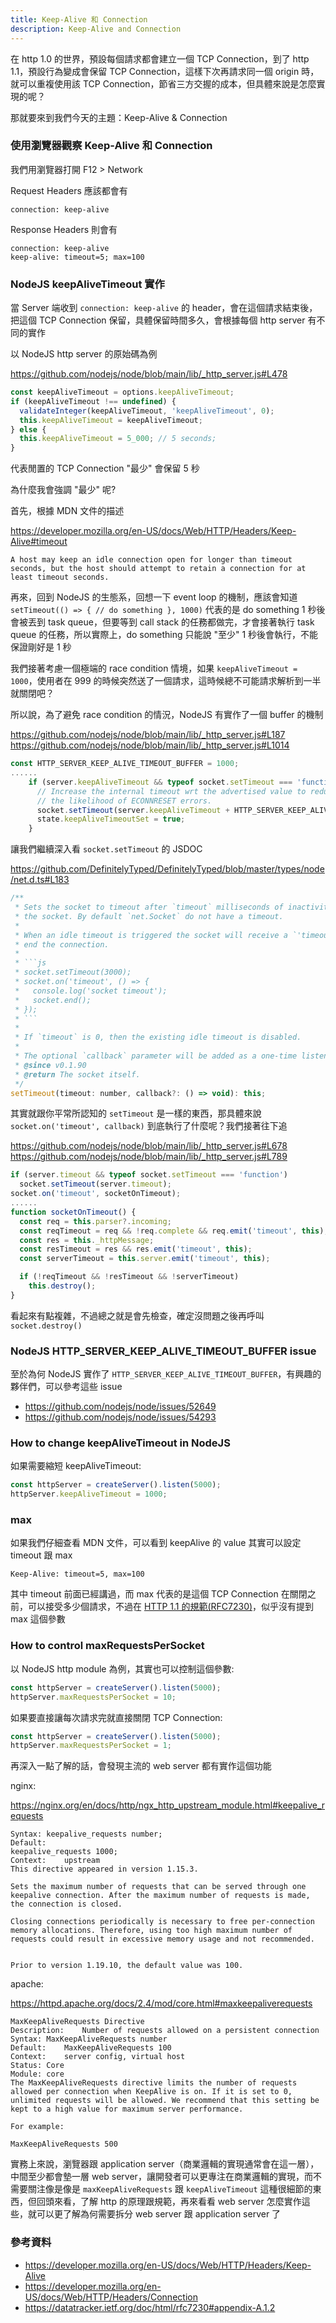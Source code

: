 ```yaml
---
title: Keep-Alive 和 Connection
description: Keep-Alive and Connection
---
```


在 http 1.0 的世界，預設每個請求都會建立一個 TCP Connection，到了 http 1.1，預設行為變成會保留 TCP Connection，這樣下次再請求同一個 origin 時，就可以重複使用該 TCP Connection，節省三方交握的成本，但具體來說是怎麼實現的呢？

那就要來到我們今天的主題：Keep-Alive & Connection

### 使用瀏覽器觀察 Keep-Alive 和 Connection

我們用瀏覽器打開 F12 > Network

Request Headers 應該都會有

```
connection: keep-alive
```

Response Headers 則會有

```
connection: keep-alive
keep-alive: timeout=5; max=100
```

### NodeJS keepAliveTimeout 實作

當 Server 端收到 `connection: keep-alive` 的 header，會在這個請求結束後，把這個 TCP Connection 保留，具體保留時間多久，會根據每個 http server 有不同的實作

以 NodeJS http server 的原始碼為例

https://github.com/nodejs/node/blob/main/lib/_http_server.js#L478

```js
const keepAliveTimeout = options.keepAliveTimeout;
if (keepAliveTimeout !== undefined) {
  validateInteger(keepAliveTimeout, 'keepAliveTimeout', 0);
  this.keepAliveTimeout = keepAliveTimeout;
} else {
  this.keepAliveTimeout = 5_000; // 5 seconds;
}
```

代表閒置的 TCP Connection "最少" 會保留 5 秒

為什麼我會強調 "最少" 呢?

首先，根據 MDN 文件的描述

https://developer.mozilla.org/en-US/docs/Web/HTTP/Headers/Keep-Alive#timeout

```
A host may keep an idle connection open for longer than timeout seconds, but the host should attempt to retain a connection for at least timeout seconds.
```

再來，回到 NodeJS 的生態系，回想一下 event loop 的機制，應該會知道 `setTimeout(() => { // do something }, 1000)` 代表的是 do something 1 秒後會被丟到 task queue，但要等到 call stack 的任務都做完，才會接著執行 task queue 的任務，所以實際上，do something 只能說 "至少" 1 秒後會執行，不能保證剛好是 1 秒

我們接著考慮一個極端的 race condition 情境，如果 `keepAliveTimeout = 1000`，使用者在 999 的時候突然送了一個請求，這時候總不可能請求解析到一半就關閉吧？

所以說，為了避免 race condition 的情況，NodeJS 有實作了一個 buffer 的機制

https://github.com/nodejs/node/blob/main/lib/_http_server.js#L187
https://github.com/nodejs/node/blob/main/lib/_http_server.js#L1014

```js
const HTTP_SERVER_KEEP_ALIVE_TIMEOUT_BUFFER = 1000;
......
    if (server.keepAliveTimeout && typeof socket.setTimeout === 'function') {
      // Increase the internal timeout wrt the advertised value to reduce
      // the likelihood of ECONNRESET errors.
      socket.setTimeout(server.keepAliveTimeout + HTTP_SERVER_KEEP_ALIVE_TIMEOUT_BUFFER);
      state.keepAliveTimeoutSet = true;
    }
```

讓我們繼續深入看 `socket.setTimeout` 的 JSDOC

https://github.com/DefinitelyTyped/DefinitelyTyped/blob/master/types/node/net.d.ts#L183

```js
/**
 * Sets the socket to timeout after `timeout` milliseconds of inactivity on
 * the socket. By default `net.Socket` do not have a timeout.
 *
 * When an idle timeout is triggered the socket will receive a `'timeout'` event but the connection will not be severed. The user must manually call `socket.end()` or `socket.destroy()` to
 * end the connection.
 *
 * ```js
 * socket.setTimeout(3000);
 * socket.on('timeout', () => {
 *   console.log('socket timeout');
 *   socket.end();
 * });
 * ```
 *
 * If `timeout` is 0, then the existing idle timeout is disabled.
 *
 * The optional `callback` parameter will be added as a one-time listener for the `'timeout'` event.
 * @since v0.1.90
 * @return The socket itself.
 */
setTimeout(timeout: number, callback?: () => void): this;
```

其實就跟你平常所認知的 `setTimeout` 是一樣的東西，那具體來說 `socket.on('timeout', callback)` 到底執行了什麼呢？我們接著往下追

https://github.com/nodejs/node/blob/main/lib/_http_server.js#L678
https://github.com/nodejs/node/blob/main/lib/_http_server.js#L789

```js
if (server.timeout && typeof socket.setTimeout === 'function')
  socket.setTimeout(server.timeout);
socket.on('timeout', socketOnTimeout);
......
function socketOnTimeout() {
  const req = this.parser?.incoming;
  const reqTimeout = req && !req.complete && req.emit('timeout', this);
  const res = this._httpMessage;
  const resTimeout = res && res.emit('timeout', this);
  const serverTimeout = this.server.emit('timeout', this);

  if (!reqTimeout && !resTimeout && !serverTimeout)
    this.destroy();
}
```

看起來有點複雜，不過總之就是會先檢查，確定沒問題之後再呼叫 `socket.destroy()`

### NodeJS HTTP_SERVER_KEEP_ALIVE_TIMEOUT_BUFFER issue

至於為何 NodeJS 實作了 `HTTP_SERVER_KEEP_ALIVE_TIMEOUT_BUFFER`，有興趣的夥伴們，可以參考這些 issue

- https://github.com/nodejs/node/issues/52649
- https://github.com/nodejs/node/issues/54293

### How to change keepAliveTimeout in NodeJS

如果需要縮短 keepAliveTimeout:

```js
const httpServer = createServer().listen(5000);
httpServer.keepAliveTimeout = 1000;
```

### max

如果我們仔細查看 MDN 文件，可以看到 keepAlive 的 value 其實可以設定 timeout 跟 max
```
Keep-Alive: timeout=5, max=100
```

其中 timeout 前面已經講過，而 max 代表的是這個 TCP Connection 在關閉之前，可以接受多少個請求，不過在 [HTTP 1.1 的規範(RFC7230)](https://datatracker.ietf.org/doc/html/rfc7230#appendix-A.1.2)，似乎沒有提到 max 這個參數

### How to control maxRequestsPerSocket

以 NodeJS http module 為例，其實也可以控制這個參數:

```js
const httpServer = createServer().listen(5000);
httpServer.maxRequestsPerSocket = 10;
```

如果要直接讓每次請求完就直接關閉 TCP Connection:

```js
const httpServer = createServer().listen(5000);
httpServer.maxRequestsPerSocket = 1;
```

再深入一點了解的話，會發現主流的 web server 都有實作這個功能

nginx:

https://nginx.org/en/docs/http/ngx_http_upstream_module.html#keepalive_requests
```
Syntax:	keepalive_requests number;
Default:	
keepalive_requests 1000;
Context:	upstream
This directive appeared in version 1.15.3.

Sets the maximum number of requests that can be served through one keepalive connection. After the maximum number of requests is made, the connection is closed.

Closing connections periodically is necessary to free per-connection memory allocations. Therefore, using too high maximum number of requests could result in excessive memory usage and not recommended.


Prior to version 1.19.10, the default value was 100.
```

apache:

https://httpd.apache.org/docs/2.4/mod/core.html#maxkeepaliverequests
```
MaxKeepAliveRequests Directive
Description:	Number of requests allowed on a persistent connection
Syntax:	MaxKeepAliveRequests number
Default:	MaxKeepAliveRequests 100
Context:	server config, virtual host
Status:	Core
Module:	core
The MaxKeepAliveRequests directive limits the number of requests allowed per connection when KeepAlive is on. If it is set to 0, unlimited requests will be allowed. We recommend that this setting be kept to a high value for maximum server performance.

For example:

MaxKeepAliveRequests 500
```

<!-- tomcat:

https://tomcat.apache.org/tomcat-5.5-doc/config/http.html
```
maxKeepAliveRequests	
The maximum number of HTTP requests which can be pipelined until the connection is closed by the server. Setting this attribute to 1 will disable HTTP/1.0 keep-alive, as well as HTTP/1.1 keep-alive and pipelining. Setting this to -1 will allow an unlimited amount of pipelined or keep-alive HTTP requests. If not specified, this attribute is set to 100.
``` -->

實務上來說，瀏覽器跟 application server（商業邏輯的實現通常會在這一層），中間至少都會墊一層 web server，讓開發者可以更專注在商業邏輯的實現，而不需要關注像是像是 `maxKeepAliveRequests` 跟 `keepAliveTimeout` 這種很細節的東西，但回頭來看，了解 http 的原理跟規範，再來看看 web server 怎麼實作這些，就可以更了解為何需要拆分 web server 跟 application server 了

### 參考資料
- https://developer.mozilla.org/en-US/docs/Web/HTTP/Headers/Keep-Alive
- https://developer.mozilla.org/en-US/docs/Web/HTTP/Headers/Connection
- https://datatracker.ietf.org/doc/html/rfc7230#appendix-A.1.2

<!-- todo 可以用小學桶餐解釋概念 -->
<!-- todo 可以加上 closed 一些截圖 -->